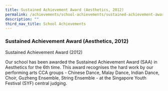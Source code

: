 ```yaml
---
title: Sustained Achievement Award (Aesthetics, 2012)
permalink: /achievements/school-achievements/sustained-achievement-award/
description: ""
third_nav_title: School Achievements
---
```

### **Sustained Achievement Award (Aesthetics, 2012)**
Sustained Achievement Award (2012)

Our school has been awarded the Sustained Achievement Award (SAA) in Aesthetics for the 6th time. This award recognises the hard work by our performing arts CCA groups - Chinese Dance, Malay Dance, Indian Dance, Choir, Guzheng Ensemble, String Ensemble - at the Singapore Youth Festival (SYF) central judging.
